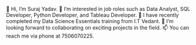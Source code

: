 👋 Hi, I’m Suraj Yadav.
👀 I’m interested in job roles such as Data Analyst, SQL Developer, Python Developer, and Tableau Developer.
🌱 I have recently completed my Data Science Essentials training from I.T Vedant.
💞️ I’m looking forward to collaborating on exciting projects in the field.
📫 You can reach me via phone at 7506070225.
